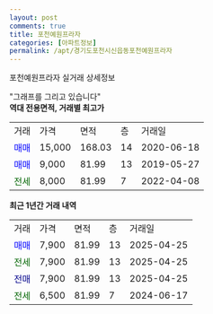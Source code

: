 ```yaml
---
layout: post
comments: true
title: 포천예원프라자
categories: [아파트정보]
permalink: /apt/경기도포천시신읍동포천예원프라자
---
```


포천예원프라자 실거래 상세정보

<script type="text/javascript">
  google.charts.load('current', {'packages':['line', 'corechart']});
  google.charts.setOnLoadCallback(drawChart);

  function drawChart() {
    var data = new google.visualization.DataTable();
    data.addColumn('date', '거래일');
    data.addColumn('number', "매매");
    data.addColumn('number', "전세");
    data.addColumn('number', "전매");

    data.addRows([[new Date(Date.parse("2025-04-25")), 7900, null, null], [new Date(Date.parse("2025-04-25")), null, 7900, null], [new Date(Date.parse("2025-04-25")), null, null, 7900], [new Date(Date.parse("2024-06-17")), null, 6500, null]]);

    var options = {
      hAxis: {
        format: 'yyyy/MM/dd'
      },    
      lineWidth: 0,
      pointsVisible: true,    
      title: '최근 1년간 유형별 실거래가 분포',
      legend: { position: 'bottom' }
    };

    var formatter = new google.visualization.NumberFormat({pattern:'###,###'} );
    formatter.format(data, 1);
    formatter.format(data, 2);
    
    setTimeout(function() {
        var chart = new google.visualization.LineChart(document.getElementById('columnchart_material'));
        chart.draw(data, (options));
        document.getElementById('loading').style.display = 'none';
    }, 200);
  }
</script>


<div id="loading" style="z-index:20; display: block; margin-left: 0px">"그래프를 그리고 있습니다"</div>
<div id="columnchart_material" style="width: 95%; margin-left: 0px; display: block"></div>
<!-- contents start -->
<b>역대 전용면적, 거래별 최고가</b>
<table class="sortable">
    <tr>
      <td>거래</td>
      <td>가격</td>
      <td>면적</td>
      <td>층</td>
      <td>거래일</td>
    </tr>
        <tr>
          <td><a style="color: blue">매매</a></td>
          <td>15,000</td>
          <td>168.03</td>
          <td>14</td>
          <td>2020-06-18</td>
        </tr>            <tr>
          <td><a style="color: blue">매매</a></td>
          <td>9,000</td>
          <td>81.99</td>
          <td>13</td>
          <td>2019-05-27</td>
        </tr>        
        <tr>
              <td><a style="color: darkgreen">전세</a></td>
              <td>8,000</td>
              <td>81.99</td>
              <td>7</td>
              <td>2022-04-08</td>
            </tr>        
    
</table>

<b>최근 1년간 거래 내역</b>

<table class="sortable">
    <tr>
      <td>거래</td>
      <td>가격</td>
      <td>면적</td>
      <td>층</td>
      <td>거래일</td>
    </tr>
    <tr>
      <td><a style="color: blue">매매</a></td>
      <td>7,900</td>
      <td>81.99</td>
      <td>13</td>
      <td>2025-04-25</td>
    </tr>          <tr>
      <td><a style="color: darkgreen">전세</a></td>
      <td>7,900</td>
      <td>81.99</td>
      <td>13</td>
      <td>2025-04-25</td>
    </tr>          <tr>
      <td><a style="color: darkblue">전매</a></td>
      <td>7,900</td>
      <td>81.99</td>
      <td>13</td>
      <td>2025-04-25</td>
    </tr>          <tr>
      <td><a style="color: darkgreen">전세</a></td>
      <td>6,500</td>
      <td>81.99</td>
      <td>7</td>
      <td>2024-06-17</td>
    </tr>      </table>
<!-- contents end -->    

